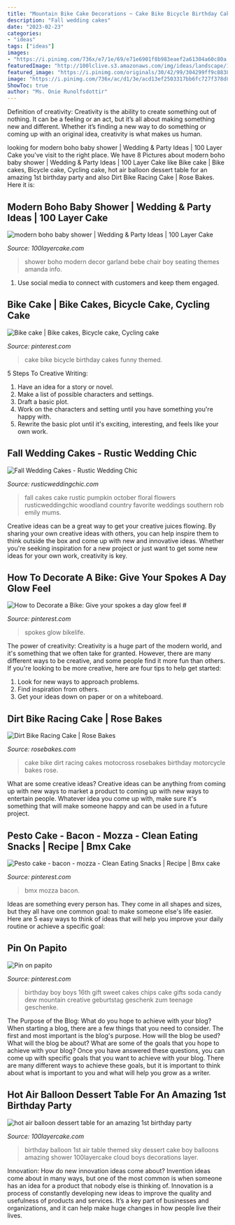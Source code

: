 ```yaml
---
title: "Mountain Bike Cake Decorations ~ Cake Bike Bicycle Birthday Cakes Funny Themed"
description: "Fall wedding cakes"
date: "2023-02-23"
categories:
- "ideas"
tags: ["ideas"]
images:
- "https://i.pinimg.com/736x/e7/1e/69/e71e6901f8b983eaef2a61304a60c80a.jpg"
featuredImage: "http://100lclive.s3.amazonaws.com/img/ideas/landscape/184726.jpg"
featured_image: "https://i.pinimg.com/originals/30/42/99/304299ff9c883845273836a2f15586c5.jpg"
image: "https://i.pinimg.com/736x/ac/d1/3e/acd13ef2503317bb6fc727f378d8b26f.jpg"
ShowToc: true
author: "Ms. Onie Runolfsdottir"
---
```



Definition of creativity:
Creativity is the ability to create something out of nothing. It can be a feeling or an act, but it’s all about making something new and different. Whether it’s finding a new way to do something or coming up with an original idea, creativity is what makes us human.

	

		
looking for modern boho baby shower | Wedding &amp; Party Ideas | 100 Layer Cake you've visit to the right place. We have 8 Pictures about modern boho baby shower | Wedding &amp; Party Ideas | 100 Layer Cake like Bike cake | Bike cakes, Bicycle cake, Cycling cake, hot air balloon dessert table for an amazing 1st birthday party and also Dirt Bike Racing Cake | Rose Bakes. Here it is:
		
    
## Modern Boho Baby Shower | Wedding &amp; Party Ideas | 100 Layer Cake

<img loading=lazy src="http://100lclive.s3.amazonaws.com/img/ideas/landscape/184726.jpg" onerror="this.onerror=null;this.src='https://tse2.mm.bing.net/th?id=OIP.69NGgWDuP-ih5dP_xNWBggHaLH&amp;pid=15.1';" alt="modern boho baby shower | Wedding &amp; Party Ideas | 100 Layer Cake">

_Source: 100layercake.com_

>shower boho modern decor garland bebe chair boy seating themes amanda info. 

	

1. Use social media to connect with customers and keep them engaged.

    
## Bike Cake | Bike Cakes, Bicycle Cake, Cycling Cake

<img loading=lazy src="https://i.pinimg.com/originals/30/42/99/304299ff9c883845273836a2f15586c5.jpg" onerror="this.onerror=null;this.src='https://tse2.mm.bing.net/th?id=OIP.Sg9-m_ZAHRnDzmsKSJRZOQHaJ4&amp;pid=15.1';" alt="Bike cake | Bike cakes, Bicycle cake, Cycling cake">

_Source: pinterest.com_

>cake bike bicycle birthday cakes funny themed. 

	

5 Steps To Creative Writing:
1. Have an idea for a story or novel.
2. Make a list of possible characters and settings.
3. Draft a basic plot.
4. Work on the characters and setting until you have something you're happy with.
5. Rewrite the basic plot until it's exciting, interesting, and feels like your own work.

    
## Fall Wedding Cakes - Rustic Wedding Chic

<img loading=lazy src="http://rusticweddingchic.com/wp-content/uploads/2014/09/314d6b8e0c8467de0cf43b0b3d830f56-590x886.jpg" onerror="this.onerror=null;this.src='https://tse4.mm.bing.net/th?id=OIP.zCvMDCfSariItcoC9pbvJwHaLH&amp;pid=15.1';" alt="Fall Wedding Cakes - Rustic Wedding Chic">

_Source: rusticweddingchic.com_

>fall cakes cake rustic pumpkin october floral flowers rusticweddingchic woodland country favorite weddings southern rob emily mums. 

	

Creative ideas can be a great way to get your creative juices flowing. By sharing your own creative ideas with others, you can help inspire them to think outside the box and come up with new and innovative ideas. Whether you're seeking inspiration for a new project or just want to get some new ideas for your own work, creativity is key.

    
## How To Decorate A Bike: Give Your Spokes A Day Glow Feel #

<img loading=lazy src="https://i.pinimg.com/736x/ac/d1/3e/acd13ef2503317bb6fc727f378d8b26f.jpg" onerror="this.onerror=null;this.src='https://tse4.mm.bing.net/th?id=OIP.cRXZb-O7VnK77RI0PJBUnwHaGf&amp;pid=15.1';" alt="How to Decorate a Bike: Give your spokes a day glow feel #">

_Source: pinterest.com_

>spokes glow bikelife. 

	

The power of creativity:
Creativity is a huge part of the modern world, and it's something that we often take for granted. However, there are many different ways to be creative, and some people find it more fun than others. If you're looking to be more creative, here are four tips to help get started:
1. Look for new ways to approach problems.
2. Find inspiration from others.
3. Get your ideas down on paper or on a whiteboard.

    
## Dirt Bike Racing Cake | Rose Bakes

<img loading=lazy src="https://rosebakes.com/wp-content/uploads/2013/10/Dirt-Bike-Cake.jpg" onerror="this.onerror=null;this.src='https://tse4.mm.bing.net/th?id=OIP.0HOQRTht2Y6EmVpsg4SV8gHaJQ&amp;pid=15.1';" alt="Dirt Bike Racing Cake | Rose Bakes">

_Source: rosebakes.com_

>cake bike dirt racing cakes motocross rosebakes birthday motorcycle bakes rose. 

	

What are some creative ideas?
Creative ideas can be anything from coming up with new ways to market a product to coming up with new ways to entertain people. Whatever idea you come up with, make sure it's something that will make someone happy and can be used in a future project.

    
## Pesto Cake - Bacon - Mozza - Clean Eating Snacks | Recipe | Bmx Cake

<img loading=lazy src="https://i.pinimg.com/736x/e7/1e/69/e71e6901f8b983eaef2a61304a60c80a.jpg" onerror="this.onerror=null;this.src='https://tse2.mm.bing.net/th?id=OIP.8zHFlDvFM1V99Gu-MWuF4wHaJ3&amp;pid=15.1';" alt="Pesto cake - bacon - mozza - Clean Eating Snacks | Recipe | Bmx cake">

_Source: pinterest.com_

>bmx mozza bacon. 

	

Ideas are something every person has. They come in all shapes and sizes, but they all have one common goal: to make someone else's life easier. Here are 5 easy ways to think of ideas that will help you improve your daily routine or achieve a specific goal: 

    
## Pin On Papito

<img loading=lazy src="https://i.pinimg.com/736x/42/0a/60/420a60890180e80a179e3151d661a633.jpg" onerror="this.onerror=null;this.src='https://tse1.mm.bing.net/th?id=OIP.H2XOdCPnHtgfqEnv2iP4XwHaJ3&amp;pid=15.1';" alt="Pin on papito">

_Source: pinterest.com_

>birthday boy boys 16th gift sweet cakes chips cake gifts soda candy dew mountain creative geburtstag geschenk zum teenage geschenke. 

	

The Purpose of the Blog: What do you hope to achieve with your blog?
When starting a blog, there are a few things that you need to consider. The first and most important is the blog's purpose. How will the blog be used? What will the blog be about? What are some of the goals that you hope to achieve with your blog? Once you have answered these questions, you can come up with specific goals that you want to achieve with your blog. There are many different ways to achieve these goals, but it is important to think about what is important to you and what will help you grow as a writer.

    
## Hot Air Balloon Dessert Table For An Amazing 1st Birthday Party

<img loading=lazy src="http://100lclive.s3.amazonaws.com/img/ideas/landscape/210298.jpg" onerror="this.onerror=null;this.src='https://tse3.mm.bing.net/th?id=OIP.IaTPCoYtODhBef9H9o1ZcgHaLH&amp;pid=15.1';" alt="hot air balloon dessert table for an amazing 1st birthday party">

_Source: 100layercake.com_

>birthday balloon 1st air table themed sky dessert cake boy balloons amazing shower 100layercake cloud boys decorations layer. 

	

Innovation: How do new innovation ideas come about?
Invention ideas come about in many ways, but one of the most common is when someone has an idea for a product that nobody else is thinking of. Innovation is a process of constantly developing new ideas to improve the quality and usefulness of products and services. It’s a key part of businesses and organizations, and it can help make huge changes in how people live their lives.

